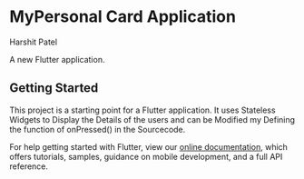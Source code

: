 # MyPersonal Card Application
Harshit Patel


A new Flutter application.

## Getting Started

This project is a starting point for a Flutter application.
It uses Stateless Widgets to Display the Details of the users and can be Modified my Defining the function of onPressed() in the Sourcecode. 



For help getting started with Flutter, view our
[online documentation](https://flutter.dev/docs), which offers tutorials,
samples, guidance on mobile development, and a full API reference.
